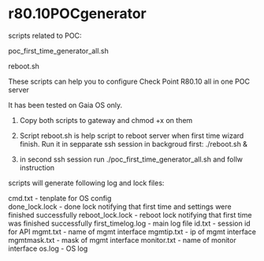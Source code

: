 # r80.10POCgenerator
scripts related to POC:

poc_first_time_generator_all.sh 

reboot.sh




These scripts can help you to configure Check Point R80.10 all in one POC server

It has been tested on Gaia OS only.



1. Copy both scripts to gateway and chmod +x on them

2. Script reboot.sh is help script to reboot server when first time wizard finish. Run it in sepparate ssh session in backgroud first:
./reboot.sh &

3. in second ssh session run ./poc_first_time_generator_all.sh and follw instruction



scripts will generate following log and lock files:


cmd.txt - tenplate for OS config  
done_lock.lock - done lock notifying that first time and settings were finished successfully
reboot_lock.lock - reboot lock notifying that first time was finished successfully
first_timelog.log - main log file
id.txt - session id for API
mgmt.txt - name of mgmt interface 
mgmtip.txt - ip of mgmt interface
mgmtmask.txt - mask of mgmt interface
monitor.txt - name of monitor interface
os.log - OS log




